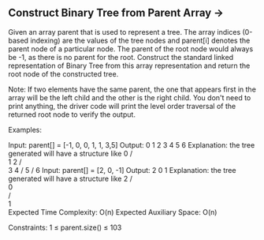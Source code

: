 Construct Binary Tree from Parent Array  ->
---------------------------------------


Given an array parent that is used to represent a tree. The array indices (0-based indexing) are the values of the tree nodes and parent[i] denotes the parent node of a particular node. The parent of the root node would always be -1, as there is no parent for the root. Construct the standard linked representation of Binary Tree from this array representation and return the root node of the constructed tree.

Note: If two elements have the same parent, the one that appears first in the array will be the left child and the other is the right child. You don't need to print anything, the driver code will print the level order traversal of the returned root node to verify the output.

Examples:

Input: parent[] = [-1, 0, 0, 1, 1, 3,5]
Output: 0 1 2 3 4 5 6
Explanation: the tree generated
will have a structure like 
          0
        /   \
       1     2
      / \
     3   4
    /
   5
 /
6
Input: parent[] = [2, 0, -1]
Output: 2 0 1
Explanation: the tree generated will
have a structure like
             2
            /   
           0      
          /   
         1     
Expected Time Complexity: O(n)
Expected Auxiliary Space: O(n)

Constraints:
1 ≤ parent.size() ≤ 103
